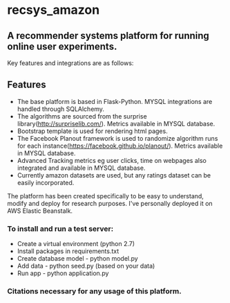 
# recsys_amazon

## A recommender systems platform for running online user experiments. 

Key features and integrations are as follows:

## Features
* The base platform is based in Flask-Python. MYSQL integrations are handled through SQLAlchemy.
* The algorithms are sourced from the surprise library(http://surpriselib.com/). Metrics available in MYSQL database.
* Bootstrap template is used for rendering html pages.
* The Facebook Planout framework is used to randomize algorithm runs for each instance(https://facebook.github.io/planout/). Metrics     available in MYSQL database.
* Advanced Tracking metrics eg user clicks, time on webpages also integrated and available in MYSQL database.
* Currently amazon datasets are used, but any ratings dataset can be easily incorporated.

The platform has been created specifically to be easy to understand, modify and deploy for research purposes. I've personally deployed it on AWS Elastic Beanstalk.

### To install and run a test server:
* Create a virtual environment (python 2.7)
* Install packages in requirements.txt
* Create database model - python model.py
* Add data - python seed.py (based on your data)
* Run app - python application.py

### Citations necessary for any usage of this platform.
